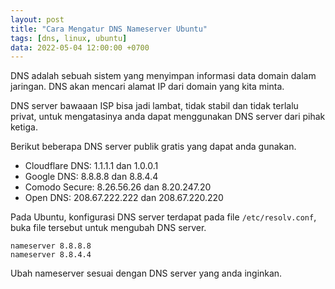 ```yaml
---
layout: post
title: "Cara Mengatur DNS Nameserver Ubuntu"
tags: [dns, linux, ubuntu]
data: 2022-05-04 12:00:00 +0700
---
```


DNS adalah sebuah sistem yang menyimpan informasi data domain dalam jaringan. DNS akan mencari alamat IP dari domain yang kita minta.

DNS server bawaaan ISP bisa jadi lambat, tidak stabil dan tidak terlalu privat, untuk mengatasinya anda dapat menggunakan DNS server dari pihak ketiga.

Berikut beberapa DNS server publik gratis yang dapat anda gunakan.

* Cloudflare DNS:   1.1.1.1 dan 1.0.0.1
* Google DNS:   8.8.8.8 dan 8.8.4.4
* Comodo Secure:   8.26.56.26 dan 8.20.247.20
* Open DNS:  208.67.222.222 dan 208.67.220.220

Pada Ubuntu, konfigurasi DNS server terdapat pada file `/etc/resolv.conf`, buka file tersebut untuk mengubah DNS server.

```
nameserver 8.8.8.8
nameserver 8.8.4.4
```

Ubah nameserver sesuai dengan DNS server yang anda inginkan.
